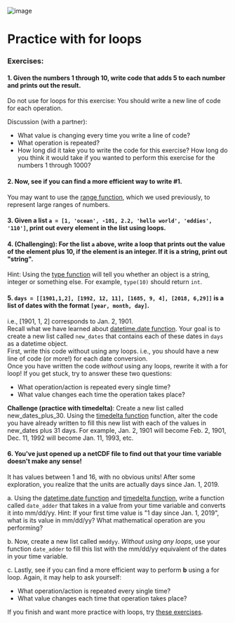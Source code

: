 ![image](https://img.thedailybeast.com/image/upload/d_placeholder_euli9k/dpr_2.0/c_limit,w_585/fl_lossy,q_auto/v1/galleries/2011/05/05/cute-seals/cute-seals-4_pdysfd)

# Practice with for loops

### Exercises:

#### 1. Given the numbers 1 through 10, write code that adds 5 to each number and prints out the result. 
Do not use for loops for this exercise: You should write a new line of code for each operation. 

  Discussion (with a partner): 
 - What value is changing every time you write a line of code? 
 - What operation is repeated? 
 - How long did it take you to write the code for this exercise? How long do you think it would take if you wanted to perform this exercise for the numbers 1 through 1000?
 
#### 2. Now, see if you can find a more efficient way to write #1.
You may want to use the [range function](https://www.w3schools.com/python/ref_func_range.asp), which we used previously, to represent large ranges of numbers. 

#### 3. Given a list `a = [1, 'ocean', -101, 2.2, 'hello world', 'eddies', '110']`, print out every element in the list using loops.

#### 4. (Challenging): For the list `a` above, write a loop that prints out the value of the element plus 10, if the element is an integer. If it is a string, print out "string". 
Hint: Using the [type function](https://www.pythoncentral.io/check-object-type-python/) will tell you whether an object is a string, integer or something else. For example, `type(10)` should return `int`.

#### 5. `days = [[1901,1,2], [1992, 12, 11], [1685, 9, 4], [2018, 6,29]]` is a list of dates with the format `[year, month, day]`.
i.e., [1901, 1, 2]  corresponds to Jan. 2, 1901.<br/>
Recall what we have learned about [datetime.date function](https://www.w3schools.com/python/python_datetime.asp). Your goal is to create a new list called `new_dates` that contains each of these dates in `days` as a datetime object. 
<br/>
First, write this code without using any loops. i.e., you should have a new line of code (or more!) for each date conversion.
<br/>
Once you have written the code *without* using any loops, rewrite it with a for loop! If you get stuck, try to answer these two questions:
- What operation/action is repeated every single time?
- What value changes each time the operation takes place?

**Challenge (practice with timedelta)**: Create a new list called new_dates_plus_30. Using the [timedelta function](https://www.guru99.com/date-time-and-datetime-classes-in-python.html) function, alter the code you have already written to fill this new list with each of the values in new_dates plus 31 days. For example, Jan. 2, 1901 will become Feb. 2, 1901, Dec. 11, 1992 will become Jan. 11, 1993, etc. 

#### 6. You've just opened up a netCDF file to find out that your time variable doesn't make any sense! 
It has values between 1 and 16, with no obvious units! After some exploration, you realize that the units are actually days since Jan. 1, 2019. 

a. Using the [datetime.date function](https://www.w3schools.com/python/python_datetime.asp) and [timedelta function](https://www.guru99.com/date-time-and-datetime-classes-in-python.html), write a function called `date_adder` that takes in a value from your time variable and converts it into mm/dd/yy. 
Hint: If your first time value is "1 day since Jan. 1, 2019", what is its value in mm/dd/yy? What mathematical operation are you performing?

b. Now, create a new list called `mmddyy`. *Without using any loops*, use your function `date_adder` to fill this list with the mm/dd/yy equivalent of the dates in your time variable. 

c. Lastly, see if you can find a more efficient way to perform **b** using a for loop. Again, it may help to ask yourself:
 - What operation/action is repeated every single time?
 - What value changes each time that operation takes place?
 
 
If you finish and want more practice with loops, try [these exercises](https://www.w3resource.com/python-exercises/python-conditional-statements-and-loop-exercises.php). 




 


